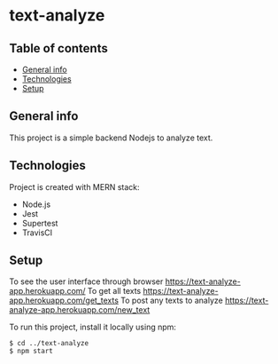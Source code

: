 # text-analyze
## Table of contents
* [General info](#general-info)
* [Technologies](#technologies)
* [Setup](#setup)

## General info
This project is a simple backend Nodejs to analyze text.

## Technologies
Project is created with MERN stack:
* Node.js
* Jest
* Supertest
* TravisCI 

## Setup
To see the user interface through browser https://text-analyze-app.herokuapp.com/
To get all texts https://text-analyze-app.herokuapp.com/get_texts
To post any texts to analyze https://text-analyze-app.herokuapp.com/new_text

To run this project, install it locally using npm:

```
$ cd ../text-analyze
$ npm start
